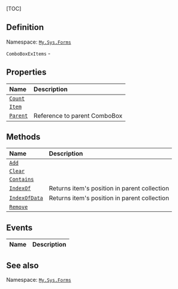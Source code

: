 [TOC]
## Definition
Namespace: [`My.Sys.Forms`](My.Sys.Forms.md)

`ComboBoxExItems` - 

## Properties
|Name|Description|
| :------------ | :------------ |
|[`Count`]("ComboBoxExItems.Count.md")||
|[`Item`]("ComboBoxExItems.Item.md")||
|[`Parent`]("ComboBoxExItems.Parent.md")|Reference to parent ComboBox|

## Methods
|Name|Description|
| :------------ | :------------ |
|[`Add`]("ComboBoxExItems.Add.md")||
|[`Clear`]("ComboBoxExItems.Clear.md")||
|[`Contains`]("ComboBoxExItems.Contains.md")||
|[`IndexOf`]("ComboBoxExItems.IndexOf.md")|Returns item's position in parent collection|
|[`IndexOfData`]("ComboBoxExItems.IndexOfData.md")|Returns item's position in parent collection|
|[`Remove`]("ComboBoxExItems.Remove.md")||
## Events
|Name|Description|
| :------------ | :------------ |
## See also
Namespace: [`My.Sys.Forms`](My.Sys.Forms.md)
